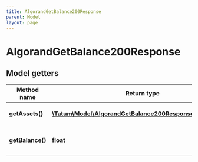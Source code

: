 ```yaml
---
title: AlgorandGetBalance200Response
parent: Model
layout: page
---
```


# AlgorandGetBalance200Response

## Model getters

Method name | Return type | Description | Notes
------------ | ------------- | ------------- | -------------
**getAssets()** | [**\Tatum\Model\AlgorandGetBalance200ResponseAssetsInner[]**](../AlgorandGetBalance200ResponseAssetsInner) |  <br>Example: `null` | [optional]
**getBalance()** | **float** | Balance in ALGO <br>Example: `1000` | [optional]

